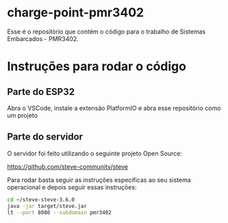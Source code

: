 # charge-point-pmr3402
Esse é o repositório que contém o código para o trabalho de Sistemas Embarcados - PMR3402.

# Instruções para rodar o código
## Parte do ESP32
Abra o VSCode, instale a extensão PlatformIO e abra esse repositório como um projeto

## Parte do servidor
O servidor foi feito utilizando o seguinte projeto Open Source: 

https://github.com/steve-community/steve

Para rodar basta seguir as instruções especificas ao seu sistema operacional e depois seguir essas instruções:
```bash
cd ~/steve-steve-3.6.0
java -jar target/steve.jar
lt --port 8080 --subdomain pmr3402
```